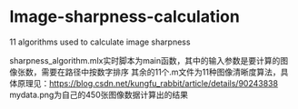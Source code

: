 # Image-sharpness-calculation
11 algorithms used to calculate image sharpness

sharpness_algorithm.mlx实时脚本为main函数，其中的输入参数是要计算的图像张数，需要在路径中按数字排序
其余的11个.m文件为11种图像清晰度算法，具体原理见：https://blog.csdn.net/kungfu_rabbit/article/details/90243838
mydata.png为自己的450张图像数据计算出的结果
